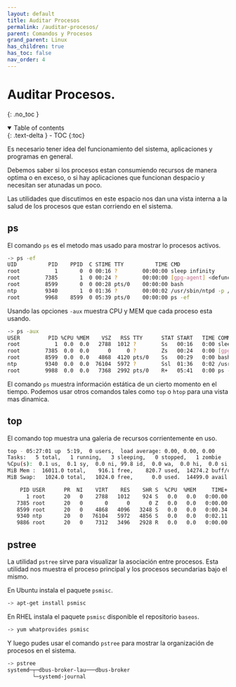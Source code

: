 ```yaml
---
layout: default
title: Auditar Procesos
permalink: /auditar-procesos/
parent: Comandos y Procesos
grand_parent: Linux
has_children: true
has_toc: false
nav_order: 4
---
```


# Auditar Procesos.
{: .no_toc }

<details open markdown="block">
  <summary>
    Table of contents
  </summary>
  {: .text-delta }
- TOC
{:toc}
</details>

Es necesario tener idea del funcionamiento del sistema, aplicaciones y programas en general.

Debemos saber si los procesos estan consumiendo recursos de manera optima o en exceso, o si hay aplicaciones que funcionan despacio y necesitan ser atunadas un poco.

Las utilidades que discutimos en este espacio nos dan una vista interna a la salud de los procesos que estan corriendo en el sistema.

## ps

El comando `ps` es el metodo mas usado para mostrar lo procesos activos.
```bash
-> ps -ef
UID          PID    PPID  C STIME TTY          TIME CMD
root           1       0  0 00:16 ?        00:00:00 sleep infinity
root        7385       1  0 00:24 ?        00:00:00 [gpg-agent] <defunct>
root        8599       0  0 00:28 pts/0    00:00:00 bash
ntp         9340       1  0 01:36 ?        00:00:02 /usr/sbin/ntpd -p /var/run/ntp
root        9968    8599  0 05:39 pts/0    00:00:00 ps -ef
```
Usando las opciones `-aux` muestra CPU y MEM que cada proceso esta usando.
```bash
-> ps -aux
USER         PID %CPU %MEM    VSZ   RSS TTY      STAT START   TIME COMMAND
root           1  0.0  0.0   2788  1012 ?        Ss   00:16   0:00 sleep infinity
root        7385  0.0  0.0      0     0 ?        Zs   00:24   0:00 [gpg-agent] <de
root        8599  0.0  0.0   4868  4120 pts/0    Ss   00:29   0:00 bash
ntp         9340  0.0  0.0  76104  5972 ?        Ssl  01:36   0:02 /usr/sbin/ntpd
root        9988  0.0  0.0   7368  2992 pts/0    R+   05:41   0:00 ps -aux
```

El comando `ps` muestra información estática de un cierto momento en el tiempo. Podemos usar otros comandos tales como `top` o `htop` para una vista mas dinamica.

## top

El comando top muestra una galeria de recursos corrientemente en uso.
```bash
top - 05:27:01 up  5:19,  0 users,  load average: 0.00, 0.00, 0.00
Tasks:   5 total,   1 running,   3 sleeping,   0 stopped,   1 zombie
%Cpu(s):  0.1 us,  0.1 sy,  0.0 ni, 99.8 id,  0.0 wa,  0.0 hi,  0.0 si,  0.0 st
MiB Mem :  16011.0 total,    916.1 free,    820.7 used,  14274.2 buff/cache
MiB Swap:   1024.0 total,   1024.0 free,      0.0 used.  14499.0 avail Mem

    PID USER      PR  NI    VIRT    RES    SHR S  %CPU  %MEM     TIME+ COMMAND
      1 root      20   0    2788   1012    924 S   0.0   0.0   0:00.00 sleep
   7385 root      20   0       0      0      0 Z   0.0   0.0   0:00.00 gpg-agent
   8599 root      20   0    4868   4096   3248 S   0.0   0.0   0:00.34 bash
   9340 ntp       20   0   76104   5972   4856 S   0.0   0.0   0:02.11 ntpd
   9886 root      20   0    7312   3496   2928 R   0.0   0.0   0:00.00 top
```

## pstree

La utilidad `pstree` sirve para visualizar la asociación entre procesos. Esta utilidad nos muestra el proceso principal y los procesos secundarias bajo el mismo.

En Ubuntu instala el paquete `psmisc`.
```bash
-> apt-get install psmisc
```

En RHEL instala el paquete `psmisc` disponible el repositorio `baseos`.
```bash
-> yum whatprovides psmisc
```

Y luego pudes usar el comando `pstree` para mostrar la organización de procesos en el sistema.
```bash
-> pstree
systemd─┬─dbus-broker-lau───dbus-broker
        └─systemd-journal
```